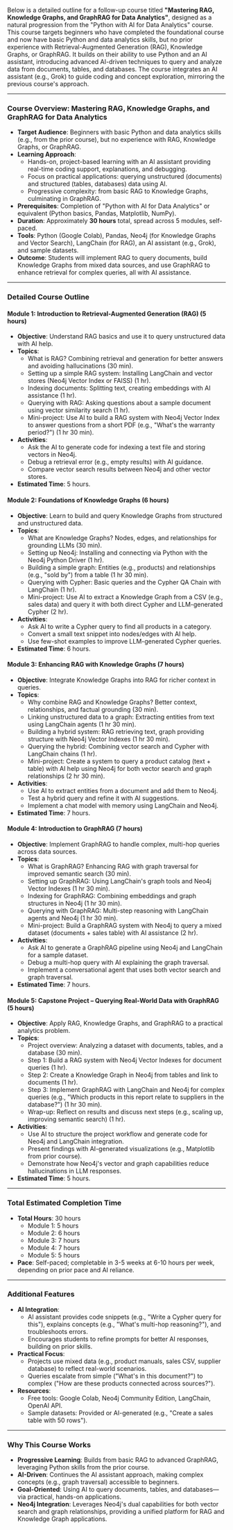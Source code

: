 Below is a detailed outline for a follow-up course titled **"Mastering RAG, Knowledge Graphs, and GraphRAG for Data Analytics"**, designed as a natural progression from the "Python with AI for Data Analytics" course. This course targets beginners who have completed the foundational course and now have basic Python and data analytics skills, but no prior experience with Retrieval-Augmented Generation (RAG), Knowledge Graphs, or GraphRAG. It builds on their ability to use Python and an AI assistant, introducing advanced AI-driven techniques to query and analyze data from documents, tables, and databases. The course integrates an AI assistant (e.g., Grok) to guide coding and concept exploration, mirroring the previous course's approach.

---

### Course Overview: Mastering RAG, Knowledge Graphs, and GraphRAG for Data Analytics

- **Target Audience**: Beginners with basic Python and data analytics skills (e.g., from the prior course), but no experience with RAG, Knowledge Graphs, or GraphRAG.
- **Learning Approach**:  
  - Hands-on, project-based learning with an AI assistant providing real-time coding support, explanations, and debugging.
  - Focus on practical applications: querying unstructured (documents) and structured (tables, databases) data using AI.
  - Progressive complexity: from basic RAG to Knowledge Graphs, culminating in GraphRAG.
- **Prerequisites**: Completion of "Python with AI for Data Analytics" or equivalent (Python basics, Pandas, Matplotlib, NumPy).
- **Duration**: Approximately **30 hours** total, spread across 5 modules, self-paced.
- **Tools**: Python (Google Colab), Pandas, Neo4j (for Knowledge Graphs and Vector Search), LangChain (for RAG), an AI assistant (e.g., Grok), and sample datasets.
- **Outcome**: Students will implement RAG to query documents, build Knowledge Graphs from mixed data sources, and use GraphRAG to enhance retrieval for complex queries, all with AI assistance.

---

### Detailed Course Outline

#### Module 1: Introduction to Retrieval-Augmented Generation (RAG) (5 hours)
- **Objective**: Understand RAG basics and use it to query unstructured data with AI help.
- **Topics**:
  - What is RAG? Combining retrieval and generation for better answers and avoiding hallucinations (30 min).
  - Setting up a simple RAG system: Installing LangChain and vector stores (Neo4j Vector Index or FAISS) (1 hr).
  - Indexing documents: Splitting text, creating embeddings with AI assistance (1 hr).
  - Querying with RAG: Asking questions about a sample document using vector similarity search (1 hr).
  - Mini-project: Use AI to build a RAG system with Neo4j Vector Index to answer questions from a short PDF (e.g., "What's the warranty period?") (1 hr 30 min).
- **Activities**:
  - Ask the AI to generate code for indexing a text file and storing vectors in Neo4j.
  - Debug a retrieval error (e.g., empty results) with AI guidance.
  - Compare vector search results between Neo4j and other vector stores.
- **Estimated Time**: 5 hours.

#### Module 2: Foundations of Knowledge Graphs (6 hours)
- **Objective**: Learn to build and query Knowledge Graphs from structured and unstructured data.
- **Topics**:
  - What are Knowledge Graphs? Nodes, edges, and relationships for grounding LLMs (30 min).
  - Setting up Neo4j: Installing and connecting via Python with the Neo4j Python Driver (1 hr).
  - Building a simple graph: Entities (e.g., products) and relationships (e.g., "sold by") from a table (1 hr 30 min).
  - Querying with Cypher: Basic queries and the Cypher QA Chain with LangChain (1 hr).
  - Mini-project: Use AI to extract a Knowledge Graph from a CSV (e.g., sales data) and query it with both direct Cypher and LLM-generated Cypher (2 hr).
- **Activities**:
  - Ask AI to write a Cypher query to find all products in a category.
  - Convert a small text snippet into nodes/edges with AI help.
  - Use few-shot examples to improve LLM-generated Cypher queries.
- **Estimated Time**: 6 hours.

#### Module 3: Enhancing RAG with Knowledge Graphs (7 hours)
- **Objective**: Integrate Knowledge Graphs into RAG for richer context in queries.
- **Topics**:
  - Why combine RAG and Knowledge Graphs? Better context, relationships, and factual grounding (30 min).
  - Linking unstructured data to a graph: Extracting entities from text using LangChain agents (1 hr 30 min).
  - Building a hybrid system: RAG retrieving text, graph providing structure with Neo4j Vector Indexes (1 hr 30 min).
  - Querying the hybrid: Combining vector search and Cypher with LangChain chains (1 hr).
  - Mini-project: Create a system to query a product catalog (text + table) with AI help using Neo4j for both vector search and graph relationships (2 hr 30 min).
- **Activities**:
  - Use AI to extract entities from a document and add them to Neo4j.
  - Test a hybrid query and refine it with AI suggestions.
  - Implement a chat model with memory using LangChain and Neo4j.
- **Estimated Time**: 7 hours.

#### Module 4: Introduction to GraphRAG (7 hours)
- **Objective**: Implement GraphRAG to handle complex, multi-hop queries across data sources.
- **Topics**:
  - What is GraphRAG? Enhancing RAG with graph traversal for improved semantic search (30 min).
  - Setting up GraphRAG: Using LangChain's graph tools and Neo4j Vector Indexes (1 hr 30 min).
  - Indexing for GraphRAG: Combining embeddings and graph structures in Neo4j (1 hr 30 min).
  - Querying with GraphRAG: Multi-step reasoning with LangChain agents and Neo4j (1 hr 30 min).
  - Mini-project: Build a GraphRAG system with Neo4j to query a mixed dataset (documents + sales table) with AI assistance (2 hr).
- **Activities**:
  - Ask AI to generate a GraphRAG pipeline using Neo4j and LangChain for a sample dataset.
  - Debug a multi-hop query with AI explaining the graph traversal.
  - Implement a conversational agent that uses both vector search and graph traversal.
- **Estimated Time**: 7 hours.

#### Module 5: Capstone Project – Querying Real-World Data with GraphRAG (5 hours)
- **Objective**: Apply RAG, Knowledge Graphs, and GraphRAG to a practical analytics problem.
- **Topics**:
  - Project overview: Analyzing a dataset with documents, tables, and a database (30 min).
  - Step 1: Build a RAG system with Neo4j Vector Indexes for document queries (1 hr).
  - Step 2: Create a Knowledge Graph in Neo4j from tables and link to documents (1 hr).
  - Step 3: Implement GraphRAG with LangChain and Neo4j for complex queries (e.g., "Which products in this report relate to suppliers in the database?") (1 hr 30 min).
  - Wrap-up: Reflect on results and discuss next steps (e.g., scaling up, improving semantic search) (1 hr).
- **Activities**:
  - Use AI to structure the project workflow and generate code for Neo4j and LangChain integration.
  - Present findings with AI-generated visualizations (e.g., Matplotlib from prior course).
  - Demonstrate how Neo4j's vector and graph capabilities reduce hallucinations in LLM responses.
- **Estimated Time**: 5 hours.

---

### Total Estimated Completion Time
- **Total Hours**: 30 hours  
  - Module 1: 5 hours  
  - Module 2: 6 hours  
  - Module 3: 7 hours  
  - Module 4: 7 hours  
  - Module 5: 5 hours  
- **Pace**: Self-paced; completable in 3-5 weeks at 6-10 hours per week, depending on prior pace and AI reliance.

---

### Additional Features
- **AI Integration**:  
  - AI assistant provides code snippets (e.g., "Write a Cypher query for this"), explains concepts (e.g., "What's multi-hop reasoning?"), and troubleshoots errors.
  - Encourages students to refine prompts for better AI responses, building on prior skills.
- **Practical Focus**:  
  - Projects use mixed data (e.g., product manuals, sales CSV, supplier database) to reflect real-world scenarios.
  - Queries escalate from simple ("What's in this document?") to complex ("How are these products connected across sources?").
- **Resources**:  
  - Free tools: Google Colab, Neo4j Community Edition, LangChain, OpenAI API.
  - Sample datasets: Provided or AI-generated (e.g., "Create a sales table with 50 rows").

---

### Why This Course Works
- **Progressive Learning**: Builds from basic RAG to advanced GraphRAG, leveraging Python skills from the prior course.
- **AI-Driven**: Continues the AI assistant approach, making complex concepts (e.g., graph traversal) accessible to beginners.
- **Goal-Oriented**: Using AI to query documents, tables, and databases—via practical, hands-on applications.
- **Neo4j Integration**: Leverages Neo4j's dual capabilities for both vector search and graph relationships, providing a unified platform for RAG and Knowledge Graph applications.